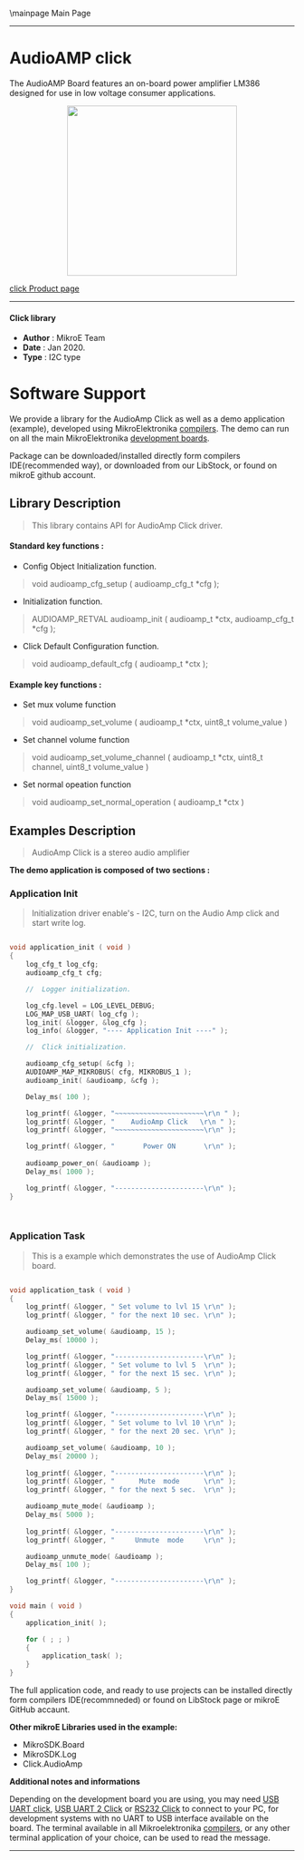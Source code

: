\mainpage Main Page
 
---
# AudioAMP click

The AudioAMP Board features an on-board power amplifier LM386 designed for use in low voltage consumer applications.

<p align="center">
  <img src="http://download.mikroe.com/images/click_for_ide/audioamp_click.png" height=300px>
</p>

[click Product page](<https://www.mikroe.com/audioamp-board>)

---


#### Click library 

- **Author**        : MikroE Team
- **Date**          : Jan 2020.
- **Type**          : I2C type


# Software Support

We provide a library for the AudioAmp Click 
as well as a demo application (example), developed using MikroElektronika 
[compilers](http://shop.mikroe.com/compilers). 
The demo can run on all the main MikroElektronika [development boards](http://shop.mikroe.com/development-boards).

Package can be downloaded/installed directly form compilers IDE(recommended way), or downloaded from our LibStock, or found on mikroE github account. 

## Library Description

> This library contains API for AudioAmp Click driver.

#### Standard key functions :

- Config Object Initialization function.
> void audioamp_cfg_setup ( audioamp_cfg_t *cfg ); 
 
- Initialization function.
> AUDIOAMP_RETVAL audioamp_init ( audioamp_t *ctx, audioamp_cfg_t *cfg );

- Click Default Configuration function.
> void audioamp_default_cfg ( audioamp_t *ctx );


#### Example key functions :

- Set mux volume function
> void audioamp_set_volume ( audioamp_t *ctx, uint8_t volume_value )
 
- Set channel volume function
> void audioamp_set_volume_channel ( audioamp_t *ctx, uint8_t channel, uint8_t volume_value )

- Set normal opeation function
> void audioamp_set_normal_operation ( audioamp_t *ctx )

## Examples Description

> AudioAmp Click is a stereo audio amplifier 

**The demo application is composed of two sections :**

### Application Init 

> Initialization driver enable's - I2C, turn on the Audio Amp click and start write log. 

```c

void application_init ( void )
{
    log_cfg_t log_cfg;
    audioamp_cfg_t cfg;

    //  Logger initialization.

    log_cfg.level = LOG_LEVEL_DEBUG;
    LOG_MAP_USB_UART( log_cfg );
    log_init( &logger, &log_cfg );
    log_info( &logger, "---- Application Init ----" );

    //  Click initialization.

    audioamp_cfg_setup( &cfg );
    AUDIOAMP_MAP_MIKROBUS( cfg, MIKROBUS_1 );
    audioamp_init( &audioamp, &cfg );

    Delay_ms( 100 );

    log_printf( &logger, "~~~~~~~~~~~~~~~~~~~~~~\r\n " );
    log_printf( &logger, "    AudioAmp Click   \r\n " );
    log_printf( &logger, "~~~~~~~~~~~~~~~~~~~~~~\r\n" );

    log_printf( &logger, "       Power ON       \r\n" );
    
    audioamp_power_on( &audioamp );
    Delay_ms( 1000 );

    log_printf( &logger, "----------------------\r\n" );
}

  
```

### Application Task

> This is a example which demonstrates the use of AudioAmp Click board. 

```c

void application_task ( void )
{
    log_printf( &logger, " Set volume to lvl 15 \r\n" );
    log_printf( &logger, " for the next 10 sec. \r\n" );

    audioamp_set_volume( &audioamp, 15 );
    Delay_ms( 10000 );

    log_printf( &logger, "----------------------\r\n" );
    log_printf( &logger, " Set volume to lvl 5  \r\n" );
    log_printf( &logger, " for the next 15 sec. \r\n" );

    audioamp_set_volume( &audioamp, 5 );
    Delay_ms( 15000 );

    log_printf( &logger, "----------------------\r\n" );
    log_printf( &logger, " Set volume to lvl 10 \r\n" );
    log_printf( &logger, " for the next 20 sec. \r\n" );

    audioamp_set_volume( &audioamp, 10 );
    Delay_ms( 20000 );
    
    log_printf( &logger, "----------------------\r\n" );
    log_printf( &logger, "      Mute  mode      \r\n" );
    log_printf( &logger, " for the next 5 sec.  \r\n" );

    audioamp_mute_mode( &audioamp );
    Delay_ms( 5000 );
    
    log_printf( &logger, "----------------------\r\n" );
    log_printf( &logger, "     Unmute  mode     \r\n" );

    audioamp_unmute_mode( &audioamp );
    Delay_ms( 100 );

    log_printf( &logger, "----------------------\r\n" );
}

void main ( void )
{
    application_init( );

    for ( ; ; )
    {
        application_task( );
    }
} 

```

The full application code, and ready to use projects can be  installed directly form compilers IDE(recommneded) or found on LibStock page or mikroE GitHub accaunt.

**Other mikroE Libraries used in the example:** 

- MikroSDK.Board
- MikroSDK.Log
- Click.AudioAmp

**Additional notes and informations**

Depending on the development board you are using, you may need 
[USB UART click](http://shop.mikroe.com/usb-uart-click), 
[USB UART 2 Click](http://shop.mikroe.com/usb-uart-2-click) or 
[RS232 Click](http://shop.mikroe.com/rs232-click) to connect to your PC, for 
development systems with no UART to USB interface available on the board. The 
terminal available in all Mikroelektronika 
[compilers](http://shop.mikroe.com/compilers), or any other terminal application 
of your choice, can be used to read the message.



---
